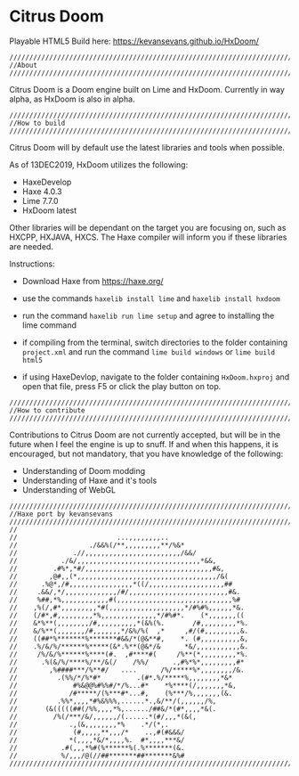 # Citrus Doom

Playable HTML5 Build here: https://kevansevans.github.io/HxDoom/

```
////////////////////////////////////////////////////////////////////////////////////////////////////
//About
////////////////////////////////////////////////////////////////////////////////////////////////////
```

Citrus Doom is a Doom engine built on Lime and HxDoom. Currently in way alpha, as HxDoom is also in alpha.


```
////////////////////////////////////////////////////////////////////////////////////////////////////
//How to build
////////////////////////////////////////////////////////////////////////////////////////////////////
```

Citrus Doom will by default use the latest libraries and tools when possible.

As of 13DEC2019, HxDoom utilizes the following:
* HaxeDevelop
* Haxe 4.0.3
* Lime 7.7.0
* HxDoom latest

Other libraries will be dependant on the target you are focusing on, such as HXCPP, HXJAVA, HXCS. 
The Haxe compiler will inform you if these libraries are needed.

Instructions:
* Download Haxe from https://haxe.org/
	
* use the commands ``haxelib install lime`` and ``haxelib install hxdoom``
* run the command ``haxelib run lime setup`` and agree to installing the lime command
* if compiling from the terminal, switch directories to the folder containing ``project.xml`` and run the command ``lime build windows`` or ``lime build html5``
* if using HaxeDevlop, navigate to the folder containing ``HxDoom.hxproj`` and open that file, press F5 or click the play button on top.

```
////////////////////////////////////////////////////////////////////////////////////////////////////
//How to contribute
////////////////////////////////////////////////////////////////////////////////////////////////////
```

Contributions to Citrus Doom are not currently accepted, but will be in the future when I feel the engine is up to snuff. If and when this
happens, it is encouraged, but not mandatory, that you have knowledge of the following:

* Understanding of Doom modding
* Understanding of Haxe and it's tools
* Understanding of WebGL


```
////////////////////////////////////////////////////////////////////////////////////////////////////
//Haxe port by kevansevans
////////////////////////////////////////////////////////////////////////////////////////////////////
//
//                         ...,,,,,,,,..                     
//                  ./&&%(/**,,,,,,,,,**/%&*               
//              .//,,,,,,,,,,,,,,,,,,,,,,,,/&&/            
//           ./&/,,,,,,,,,,,,,,,,,,,,,,,,,,,,,,,*&&,         
//         .#%*,*#/,,,,,,,,,,,,,,,,,,,,,,,,,,,,,,,,#&,       
//        ,@#,,(*,,,,,,,,,,,,,,,,,,,,,,,,,,,,,,,,,,,/&(      
//      .%@*,/#,,,,,,,,,,,,,,,,*((/,,,,,,,,,,,,,,,,,,,##     
//     .&&/,*/,,,,,,,,,,,,,/#/,,,,,,,,,,,,,,,,,,,,,,,,,#&.   
//     %##,*%,,,,,,,,,,,,#(,,,,,,,,,,,,,,,,,,,,,,,,,,,,,%#   
//    ,%(/,#*,,,,,,,,,*#(,,,,,,,,,,,,,,,,,,,*/#%#%,,,,,,*&.  
//    (/#*,#,,,,,,,,,*%,,,,,,,,,,,,,,*/#%#*.    (*,,,,,,,((  
//    &*%**(,,,,,,,,/#,,,,,,,,,,*(&%(%.       /#,,,,,,,,,*%. 
//    &/%**(,,,,,,,/#,,,,,,,*/&%/%(  ,*     ,#/(#,,,,,,,,,&. 
//    ((##*%*******%*******#&&/*(@&**#,    *. (#,,,,,,,,,,&, 
//    .%/&/%/******%*****(&*.%**(@&*/&      *&/,,,,,,,,,,,&. 
//     /%/&/%******%****(#.  ,#****#(     /%**(*,,,,,,,,,*%. 
//      .%(&/%/****%/**/&(/    /%%/      .,#%*%*,,,,,,,,,#*  
//        ,%####***/%**#/   ....      /%/*****%*,,,,,,,,/&.  
//          .(%%/*/%*#*         .(#*.%/*****%,,,,,,,,*&*   
//              #%&@@%#%%#/*/%...#*    *%****(/,,,,,,,*&,    
//             /#*****/(%***#*...#,    (%***/%,,,,,,,(&.     
//          .%%*,,,,*#%&%%%,......*.,&/**/(,,,,,,/%,       
//       (&(((((##(/%%,,,,*%,....../##&/*(#*,,,,*&(.         
//         /%(/***/&/,,,,,,/(......*(#/,,,*(&(,            
//             .,(&,,,,,,,,*%    .*/(*,.                 
//              (#,,,,,**,,,/*    ..,#(#&&&/                 
//             *(,,,,*&/*,,,,%.  #*,,,,***&/                 
//           .#(,,,*%#(%******%(.%*******(&.                 
//           %/,,,/@(//##*******##*******&%#   
////////////////////////////////////////////////////////////////////////////////////////////////////
```
